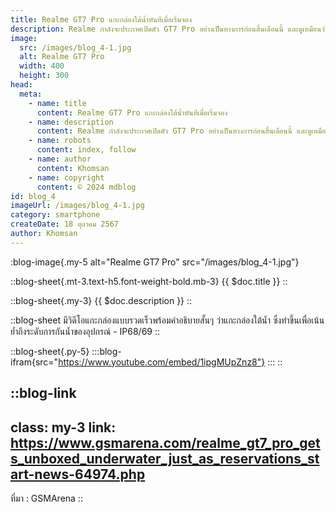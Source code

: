 ```yaml
---
title: Realme GT7 Pro แกะกล่องใต้น้ำทันทีเมื่อเริ่มจอง
description: Realme กำลังจะประกาศเปิดตัว GT7 Pro อย่างเป็นทางการก่อนสิ้นเดือนนี้ และดูเหมือนว่าบริษัทจะแทบจะควบคุมความตื่นเต้นเกี่ยวกับสมาร์ทโฟนรุ่นต่อไปไม่ไหวแล้ว
image:
  src: /images/blog_4-1.jpg
  alt: Realme GT7 Pro
  width: 400
  height: 300
head:
  meta:
    - name: title
      content: Realme GT7 Pro แกะกล่องใต้น้ำทันทีเมื่อเริ่มจอง
    - name: description
      content: Realme กำลังจะประกาศเปิดตัว GT7 Pro อย่างเป็นทางการก่อนสิ้นเดือนนี้ และดูเหมือนว่าบริษัทจะแทบจะควบคุมความตื่นเต้นเกี่ยวกับสมาร์ทโฟนรุ่นต่อไปไม่ไหวแล้ว
    - name: robots
      content: index, follow
    - name: author
      content: Khomsan
    - name: copyright
      content: © 2024 mdblog
id: blog_4
imageUrl: /images/blog_4-1.jpg
category: smartphone
createDate: 18 ตุลาคม 2567
author: Khomsan
---
```


:blog-image{.my-5 alt="Realme GT7 Pro" src="/images/blog_4-1.jpg"}

::blog-sheet{.mt-3.text-h5.font-weight-bold.mb-3}
{{ $doc.title }}
::

::blog-sheet{.my-3}
{{ $doc.description }}
::

::blog-sheet
มีวิดีโอแกะกล่องแบบรวดเร็วพร้อมคำอธิบายสั้นๆ ว่าแกะกล่องใต้น้ำ ซึ่งทำขึ้นเพื่อเน้นย้ำถึงระดับการกันน้ำของอุปกรณ์ - IP68/69
::

::blog-sheet{.py-5}
  :::blog-ifram{src="https://www.youtube.com/embed/1ipgMUpZnz8"}
  :::
::

::blog-link
---
class: my-3
link: https://www.gsmarena.com/realme_gt7_pro_gets_unboxed_underwater_just_as_reservations_start-news-64974.php
---
ที่มา : GSMArena
::
